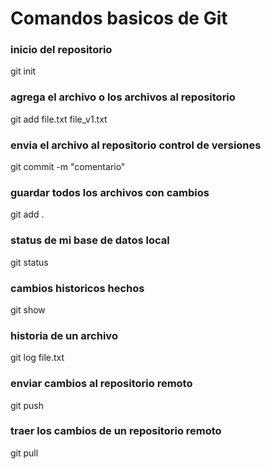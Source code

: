 # Comandos basicos de Git

### inicio del repositorio
git init 

### agrega el archivo o los archivos al repositorio 
git add file.txt file_v1.txt

### envia el archivo al repositorio control de versiones 
git commit -m "comentario"

### guardar todos los archivos con cambios
git add .

### status de mi base de datos local 
git status 

### cambios historicos hechos 
git show

### historia de un archivo 
git log file.txt 

### enviar cambios al repositorio remoto 
git push 

### traer los cambios de un repositorio remoto 
git pull


